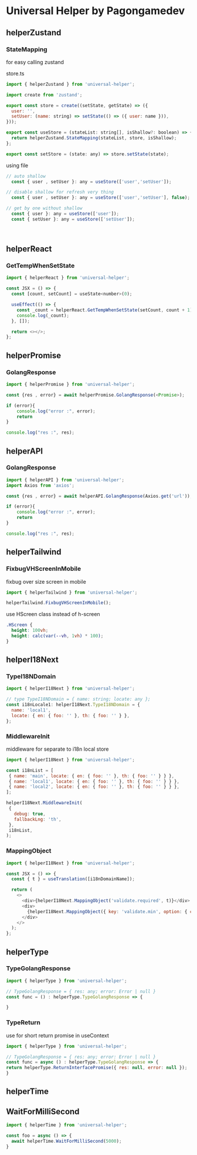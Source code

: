 # Universal Helper by Pagongamedev

## helperZustand

### StateMapping
for easy calling zustand
<br/>

store.ts
```javascript
import { helperZustand } from 'universal-helper';

import create from 'zustand';

export const store = create((setState, getState) => ({
  user: '',
  setUser: (name: string) => setState(() => ({ user: name })),
}));

export const useStore = (stateList: string[], isShallow?: boolean) => {
  return helperZustand.StateMapping(stateList, store, isShallow);
};

export const setStore = (state: any) => store.setState(state);
```

using file
```javascript
// auto shallow
  const { user , setUser }: any = useStore(['user','setUser']);

// disable shallow for refresh very thing
  const { user , setUser }: any = useStore(['user','setUser'], false);

// get by one without shallow
  const { user }: any = useStore(['user']);
  const { setUser }: any = useStore(['setUser']);

```
<br/>

## helperReact

### GetTempWhenSetState
```javascript
import { helperReact } from 'universal-helper';

const JSX = () => {
  const [count, setCount] = useState<number>(0);

  useEffect(() => {
    const _count = helperReact.GetTempWhenSetState(setCount, count + 1);
    console.log(_count);
  }, []);

  return <></>;
};
```

## helperPromise
### GolangResponse
```javascript
import { helperPromise } from 'universal-helper';

const {res , error} = await helperPromise.GolangResponse(<Promise>);

if (error){
    console.log("error :", error);
    return
}

console.log("res :", res);
```

## helperAPI
### GolangResponse
```javascript
import { helperAPI } from 'universal-helper';
import Axios from 'axios';

const {res , error} = await helperAPI.GolangResponse(Axios.get('url'));

if (error){
    console.log("error :", error);
    return
}

console.log("res :", res);
```

## helperTailwind

### FixbugVHScreenInMobile
fixbug over size screen in mobile

```javascript
import { helperTailwind } from 'universal-helper';

helperTailwind.FixbugVHScreenInMobile();
```

use HScreen class instead of h-screen
```css
.HScreen {
  height: 100vh;
  height: calc(var(--vh, 1vh) * 100);
}
```

## helperI18Next

### TypeI18NDomain
```javascript
import { helperI18Next } from 'universal-helper';

// type TypeI18NDomain = { name: string; locate: any };
const i18nLocale1: helperI18Next.TypeI18NDomain = {
  name: 'local1',
  locate: { en: { foo: '' }, th: { foo: '' } },
};
```

### MiddlewareInit
middleware for separate to i18n local store

 ```javascript
import { helperI18Next } from 'universal-helper';

const i18nList = [
  { name: 'main', locate: { en: { foo: '' }, th: { foo: '' } } },
  { name: 'local1', locate: { en: { foo: '' }, th: { foo: '' } } },
  { name: 'local2', locate: { en: { foo: '' }, th: { foo: '' } } },
];

helperI18Next.MiddlewareInit(
  {
    debug: true,
    fallbackLng: 'th',
  },
  i18nList,
);
```

### MappingObject

```javascript
import { helperI18Next } from 'universal-helper';

const JSX = () => {
  const { t } = useTranslation([i18nDomainName]);

  return (
    <>
      <div>{helperI18Next.MappingObject('validate.required', t)}</div>
      <div>
        {helperI18Next.MappingObject({ key: 'validate.min', option: { count: 4 } }, t)}
      </div>
    </>
  );
};
```

## helperType

### TypeGolangResponse

```javascript
import { helperType } from 'universal-helper';

// TypeGolangResponse = { res: any; error: Error | null }
const func = () : helperType.TypeGolangResponse => {

}
```

### TypeReturn
use for short return promise in useContext

```javascript
import { helperType } from 'universal-helper';

// TypeGolangResponse = { res: any; error: Error | null }
const func = async () : helperType.TypeGolangResponse => {
return helperType.ReturnInterfacePromise({ res: null, error: null });
}
```

## helperTime

## WaitForMilliSecond

```javascript
import { helperTime } from 'universal-helper';

const foo = async () => {
  await helperTime.WaitForMilliSecond(5000);
}
```

